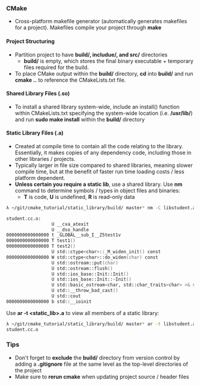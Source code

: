 ### CMake
* Cross-platform makefile generator (automatically generates makefiles for a
    project). Makefiles compile your project through **make**

#### Project Structuring
* Partition project to have **build/, includue/, and src/** directories
    * **build/** is empty, which stores the final binary executable + temporary
        files required for the build.
* To place CMake output within the **build/** directory, **cd** into **build/**
    and run **cmake ..** to reference the CMakeLists.txt file.

#### Shared Library Files (.so)
* To install a shared library system-wide, include an install() function within
    CMakeLists.txt specifying the system-wide location (i.e. **/usr/lib/**) and
    run **sudo make install** within the **build/** directory

#### Static Library Files (.a)
* Created at compile time to contain all the code relating to the library.
    Essentially, it makes copies of any dependency code, including those in
    other libraries / projects.
* Typically larger in file size compared to shared libraries, meaning slower compile time, but at
    the benefit of faster run time loading costs / less platform dependent.
* **Unless certain you require a static lib**, use a shared library.
Use **nm** command to determine symbols / types in object files and binaries:
    * **T** is code, **U** is undefined, **R** is read-only data

```zsh
λ ~/git/cmake_tutorial/static_library/build/ master* nm -C libstudent.a

student.cc.o:
                 U __cxa_atexit
                 U __dso_handle
0000000000000000 t _GLOBAL__sub_I__Z5test1v
0000000000000000 T test1()
0000000000000080 T test2()
                 U std::ctype<char>::_M_widen_init() const
0000000000000000 W std::ctype<char>::do_widen(char) const
                 U std::ostream::put(char)
                 U std::ostream::flush()
                 U std::ios_base::Init::Init()
                 U std::ios_base::Init::~Init()
                 U std::basic_ostream<char, std::char_traits<char> >& std::__ostream_insert<char, std::char_traits<char> >(std::basic_ostream<char, std::char_traits<char> >&, char const*, long)
                 U std::__throw_bad_cast()
                 U std::cout
0000000000000000 b std::__ioinit
```

Use **ar -t <static_lib>.a** to view all members of a static library:
```zsh
λ ~/git/cmake_tutorial/static_library/build/ master* ar -t libstudent.a 
student.cc.o
```

### Tips
* Don't forget to **exclude** the **build/** directory from version control by adding a
    **.gitignore** file at the same level as the top-level directories of the
    project
* Make sure to **rerun cmake** when updating project source / header files
